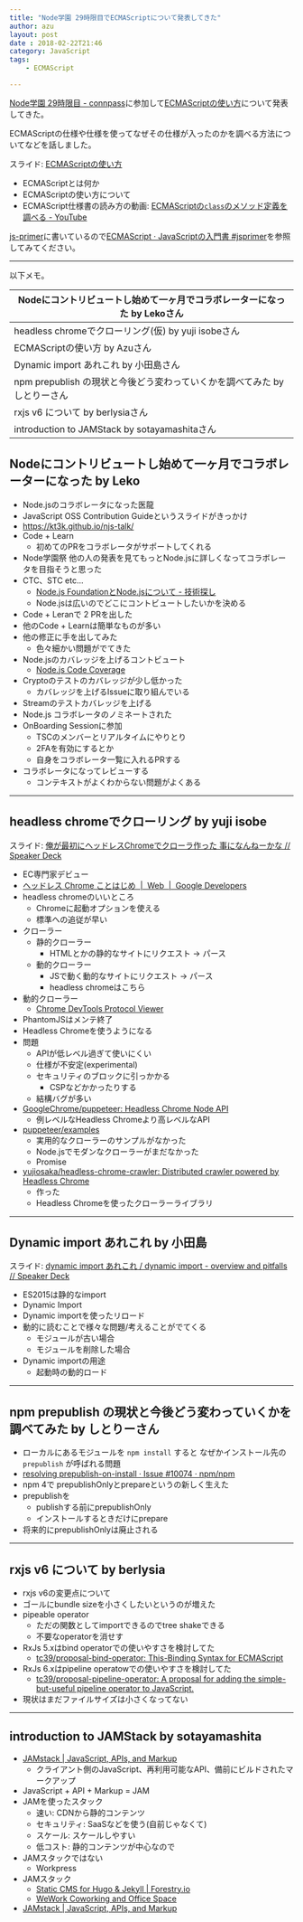 ```yaml
---
title: "Node学園 29時限目でECMAScriptについて発表してきた"
author: azu
layout: post
date : 2018-02-22T21:46
category: JavaScript
tags:
    - ECMAScript

---
```



[Node学園 29時限目 - connpass](https://nodejs.connpass.com/event/78902/ "Node学園 29時限目 - connpass")に参加して[ECMAScriptの使い方](http://azu.github.io/slide/2018/node/ecmascript39.html "ECMAScriptの使い方")について発表してきた。

ECMAScriptの仕様や仕様を使ってなぜその仕様が入ったのかを調べる方法についてなどを話しました。

スライド: [ECMAScriptの使い方](http://azu.github.io/slide/2018/node/ecmascript39.html "ECMAScriptの使い方")

- ECMAScriptとは何か
- ECMAScriptの使い方について
- ECMAScript仕様書の読み方の動画: [ECMAScriptの`class`のメソッド定義を調べる - YouTube](https://www.youtube.com/watch?v=xT8GupiJIio "ECMAScriptの`class`のメソッド定義を調べる - YouTube")


[js-primer](https://github.com/asciidwango/js-primer "js-primer")に書いているので[ECMAScript · JavaScriptの入門書 #jsprimer](https://asciidwango.github.io/js-primer/basic/ecmascript/ "ECMAScript · JavaScriptの入門書 #jsprimer")を参照してみてください。



-----



以下メモ。



| Nodeにコントリビュートし始めて一ヶ月でコラボレーターになった by Lekoさん |
| ------------------------------------------------------------ |
| headless chromeでクローリング(仮) by yuji isobeさん          |
| ECMAScriptの使い方 by Azuさん                                |
| Dynamic import あれこれ  by 小田島さん                       |
| npm prepublish の現状と今後どう変わっていくかを調べてみた by しとりーさん |
| rxjs v6 について by berlysiaさん                             |
| introduction to JAMStack by sotayamashitaさん                |

## Nodeにコントリビュートし始めて一ヶ月でコラボレーターになった by Leko



- Node.jsのコラボレータになった医龍
- JavaScript OSS Contribution Guideというスライドがきっかけ
- <https://kt3k.github.io/njs-talk/>
- Code + Learn
  - 初めてのPRをコラボレータがサポートしてくれる
- Node学園祭 他の人の発表を見てもっとNode.jsに詳しくなってコラボレータを目指そうと思った
- CTC、STC etc...
  - [Node.js FoundationとNode.jsについて - 技術探し](http://abouthiroppy.hatenablog.jp/entry/2017/07/05/090952 "Node.js FoundationとNode.jsについて - 技術探し")
  - Node.jsは広いのでどこにコントビュートしたいかを決める
- Code + Leranで 2 PRを出した
- 他のCode + Learnは簡単なものが多い
- 他の修正に手を出してみた
  - 色々細かい問題がでてきた
- Node.jsのカバレッジを上げるコントビュート
  - [Node.js Code Coverage](https://coverage.nodejs.org/ "Node.js Code Coverage")
- Cryptoのテストのカバレッジが少し低かった
  - カバレッジを上げるIssueに取り組んでいる
- Streamのテストカバレッジを上げる
- Node.js コラボレータのノミネートされた
- OnBoarding Sessionに参加
  - TSCのメンバーとリアルタイムにやりとり
  - 2FAを有効にするとか
  - 自身をコラボレータ一覧に入れるPRする
- コラボレータになってレビューする
  - コンテキストがよくわからない問題がよくある


----



## headless chromeでクローリング by yuji isobe

スライド: [俺が最初にヘッドレスChromeでクローラ作った 事になんねーかな // Speaker Deck](https://speakerdeck.com/yujiosaka/an-gazui-chu-nihetudoresuchromedekurorazuo-tuta-shi-ninannekana "俺が最初にヘッドレスChromeでクローラ作った 事になんねーかな // Speaker Deck")

- EC専門家デビュー
- [ヘッドレス Chrome ことはじめ  |  Web  |  Google Developers](https://developers.google.com/web/updates/2017/04/headless-chrome?hl=ja "ヘッドレス Chrome ことはじめ  |  Web  |  Google Developers")
- headless chromeのいいところ
  - Chromeに起動オプションを使える
  - 標準への追従が早い
- クローラー
  - 静的クローラー
    - HTMLとかの静的なサイトにリクエスト -> パース
  - 動的クローラー
    - JSで動く動的なサイトにリクエスト -> パース
    - headless chromeはこちら
- 動的クローラー
  - [Chrome DevTools Protocol Viewer](https://chromedevtools.github.io/devtools-protocol/ "Chrome DevTools Protocol Viewer")
- PhantomJSはメンテ終了
- Headless Chromeを使うようになる
- 問題
  - APIが低レベル過ぎて使いにくい
  - 仕様が不安定(experimental)
  - セキュリティのブロックに引っかかる
    - CSPなどかかったりする
  - 結構バグが多い
- [GoogleChrome/puppeteer: Headless Chrome Node API](https://github.com/GoogleChrome/puppeteer "GoogleChrome/puppeteer: Headless Chrome Node API")
  - 例レベルなHeadless Chromeより高レベルなAPI
- [puppeteer/examples](https://github.com/GoogleChrome/puppeteer/tree/master/examples "puppeteer/examples")
  - 実用的なクローラーのサンプルがなかった
  - Node.jsでモダンなクローラーがまだなかった
  - Promise
- [yujiosaka/headless-chrome-crawler: Distributed crawler powered by Headless Chrome](https://github.com/yujiosaka/headless-chrome-crawler "yujiosaka/headless-chrome-crawler: Distributed crawler powered by Headless Chrome")
  - 作った
  - Headless Chromeを使ったクローラーライブラリ





------



## Dynamic import あれこれ  by 小田島

スライド: [dynamic import あれこれ / dynamic import - overview and pitfalls // Speaker Deck](https://speakerdeck.com/shimataro/dynamic-import-overview-and-pitfalls "dynamic import あれこれ / dynamic import - overview and pitfalls // Speaker Deck")

- ES2015は静的なimport
- Dynamic Import
- Dynamic importを使ったリロード
- 動的に読むことで様々な問題/考えることがでてくる
  - モジュールが古い場合
  - モジュールを削除した場合
- Dynamic importの用途
  - 起動時の動的ロード





------



## npm prepublish の現状と今後どう変わっていくかを調べてみた by しとりーさん



- ローカルにあるモジュールを `npm install` すると 
  なぜかインストール先の `prepublish` が呼ばれる問題
- [resolving prepublish-on-install · Issue #10074 · npm/npm](https://github.com/npm/npm/issues/10074 "resolving prepublish-on-install · Issue #10074 · npm/npm")
- npm 4で prepublishOnlyとprepareというの新しく生えた
- prepublishを
  - publishする前にprepublishOnly
  - インストールするときだけにprepare
- 将来的にprepublishOnlyは廃止される



-----



## rxjs v6 について by berlysia



- rxjs v6の変更点について
- ゴールにbundle sizeを小さくしたいというのが増えた
- pipeable operator
  - ただの関数としてimportできるのでtree shakeできる
  - 不要なoperatorを消せす
- RxJs 5.xはbind operatorでの使いやすさを検討してた
  - [tc39/proposal-bind-operator: This-Binding Syntax for ECMAScript](https://github.com/tc39/proposal-bind-operator "tc39/proposal-bind-operator: This-Binding Syntax for ECMAScript")
- RxJs 6.xはpipeline operatowでの使いやすさを検討してた
  - [tc39/proposal-pipeline-operator: A proposal for adding the simple-but-useful pipeline operator to JavaScript.](https://github.com/tc39/proposal-pipeline-operator "tc39/proposal-pipeline-operator: A proposal for adding the simple-but-useful pipeline operator to JavaScript.")
- 現状はまだファイルサイズは小さくなってない



----



## introduction to JAMStack by sotayamashita



- [JAMstack | JavaScript, APIs, and Markup](https://jamstack.org/ "JAMstack | JavaScript, APIs, and Markup")
  - クライアント側のJavaScript、再利用可能なAPI、備前にビルドされたマークアップ
- JavaScript + API + Markup = JAM
- JAMを使ったスタック
  - 速い: CDNから静的コンテンツ
  - セキュリティ: SaaSなどを使う(自前じゃなくて)
  - スケール: スケールしやすい
  - 低コスト: 静的コンテンツが中心なので
- JAMスタックではない
  - Workpress
- JAMスタック
  - [Static CMS for Hugo & Jekyll | Forestry.io](https://forestry.io/ "Static CMS for Hugo &amp; Jekyll | Forestry.io")
  - [WeWork Coworking and Office Space](https://www.wework.com/ "WeWork Coworking and Office Space")
- [JAMstack | JavaScript, APIs, and Markup](https://jamstack.org/community/ "JAMstack | JavaScript, APIs, and Markup")